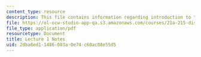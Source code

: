 ```yaml
---
content_type: resource
description: This file contains information regarding introduction to the course.
file: https://ol-ocw-studio-app-qa.s3.amazonaws.com/courses/21a-215-disease-and-health-culture-society-and-ethics-spring-2012/2dba6ed11486083a0e74c60ac08e55d5_MIT21A_215S12_lecture_01.pdf
file_type: application/pdf
resourcetype: Document
title: Lecture 1 Notes
uid: 2dba6ed1-1486-083a-0e74-c60ac08e55d5
---
```

